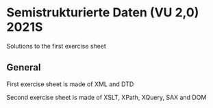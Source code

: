 # Semistrukturierte Daten (VU 2,0) 2021S

Solutions to the first exercise sheet

## General

First exercise sheet is made of XML and DTD

Second exercise sheet is made of XSLT, XPath, XQuery, SAX and DOM
